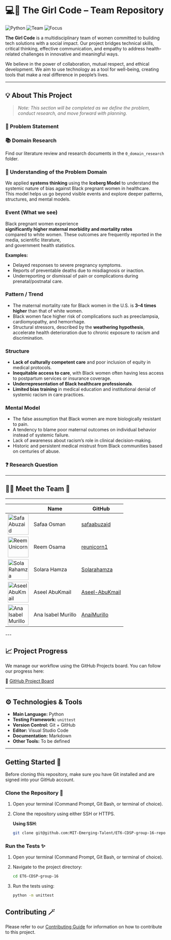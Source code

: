 <!-- markdownlint-disable MD013 -->

# 💻🌸 The Girl Code – Team Repository

![Python](https://img.shields.io/badge/technology-python-blue.svg)
![Team](https://img.shields.io/badge/team-all_women-ff69b4.svg)
![Focus](https://img.shields.io/badge/focus-health_and_tech-purple.svg)

**The Girl Code**
is a multidisciplinary team of women committed to building tech solutions with a social impact.
Our project bridges technical skills, critical thinking, effective communication, and empathy to address health-related challenges in innovative and meaningful ways.

We believe in the power of collaboration, mutual respect, and ethical development.
We aim to use technology as a tool for well-being, creating tools that make a real difference in people’s lives.

---

## 💡 About This Project

> *Note: This section will be completed as we define the problem, conduct research, and move forward with planning.*

### 📌 Problem Statement

### 📚 Domain Research

Find our literature review and research documents in the `0_domain_research` folder.

### 🧠 Understanding of the Problem Domain

We applied **systems thinking** using the **Iceberg Model** to understand the  systemic nature of bias against Black pregnant women in healthcare.  
This model helps us go beyond visible events and explore deeper patterns, structures, and mental models.

### Event (What we see)

Black pregnant women experience  
**significantly higher maternal morbidity and mortality rates**  
compared to white women. These outcomes are frequently reported in the media, scientific literature,  
and government health statistics.

**Examples:**

- Delayed responses to severe pregnancy symptoms.  
- Reports of preventable deaths due to misdiagnosis or inaction.  
- Underreporting or dismissal of pain or complications during  
  prenatal/postnatal care.

### Pattern / Trend

- The maternal mortality rate for Black women in the U.S. is **3–4 times higher** than that of white women.  
- Black women face higher risk of complications such as preeclampsia, cardiomyopathy, and hemorrhage.  
- Structural stressors, described by the **weathering hypothesis**, accelerate health deterioration due to chronic exposure to racism and discrimination.

### Structure

- **Lack of culturally competent care** and poor inclusion of equity in medical protocols.  
- **Inequitable access to care**, with Black women often having less access to postpartum services or insurance coverage.  
- **Underrepresentation of Black healthcare professionals**.  
- **Limited bias training** in medical education and institutional denial of systemic racism in care practices.

### Mental Model

- The false assumption that Black women are more biologically resistant to pain.
- A tendency to blame poor maternal outcomes on individual behavior instead of systemic failure.
- Lack of awareness about racism’s role in clinical decision-making.  
- Historic and persistent medical mistrust from Black communities based on centuries of abuse.

### ❓ Research Question

---

## 👩‍💻 Meet the Team 👑

---
<!-- markdownlint-disable MD033 -->
<table>
  <thead>
    <tr>
      <th></th>
      <th><strong>Name</strong></th>
      <th><strong>GitHub</strong></th>
    </tr>
  </thead>
  <tbody>
    <tr>
      <td>
        <img src="https://avatars.githubusercontent.com/u/111435149?v=4"
             width="65"
             alt="Safa Abuzaid">
      </td>
      <td>Safaa Osman</td>
      <td>
        <a href="https://github.com/safaabuzaid">safaabuzaid</a>
      </td>
    </tr>
    <tr>
      <td>
        <img src="https://avatars.githubusercontent.com/u/142197471?v=4"
             width="65"
             alt="Reem Unicorn">
      </td>
      <td>Reem Osama</td>
      <td>
        <a href="https://github.com/reunicorn1">reunicorn1</a>
      </td>
    </tr>
    <tr>
      <td>
        <img src="https://avatars.githubusercontent.com/u/143920997?v=4"
             width="65"
             alt="Sola Rahamza">
      </td>
      <td>Solara Hamza</td>
      <td>
        <a href="https://github.com/Solarahamza">Solarahamza</a>
      </td>
    </tr>
    <tr>
      <td>
        <img src="https://avatars.githubusercontent.com/u/142165150?v=4"
             width="65"
             alt="Aseel AbuKmail">
      </td>
      <td>Aseel AbuKmail</td>
      <td>
        <a href="https://github.com/Aseel-AbuKmail">Aseel-AbuKmail</a>
      </td>
    </tr>
    <tr>
      <td>
        <img src="https://avatars.githubusercontent.com/u/189562848?v=4"
             width="65"
             alt="Ana Isabel Murillo">
      </td>
      <td>Ana Isabel Murillo</td>
      <td>
        <a href="https://github.com/AnaiMurillo">AnaiMurillo</a>
      </td>
    </tr>
  </tbody>
</table>
<!-- markdownlint-enable MD033 -->
---

## 📈 Project Progress

We manage our workflow using the GitHub Projects board.
You can follow our progress here:

📌 [GitHub Project Board](https://github.com/orgs/MIT-Emerging-Talent/projects/200/views/1)

---

## ⚙️ Technologies & Tools

- **Main Language:** Python
- **Testing Framework:** `unittest`
- **Version Control:** Git + GitHub
- **Editor:** Visual Studio Code
- **Documentation:** Markdown
- **Other Tools:** To be defined

---

## Getting Started 🚀

Before cloning this repository, make sure you have Git
installed and are signed into your GitHub account.

### Clone the Repository 💬

1. Open your terminal (Command Prompt, Git Bash, or terminal of choice).

2. Clone the repository using either SSH or HTTPS.

   **Using SSH**:

   ```bash
   git clone git@github.com:MIT-Emerging-Talent/ET6-CDSP-group-16-repo.git
   ```

### Run the Tests ✨

1. Open your terminal (Command Prompt, Git Bash, or terminal of choice).

2. Navigate to the project directory:

   ```bash
   cd ET6-CDSP-group-16
   ```

3. Run the tests using:

   ```bash
   python -m unittest
   ```

## Contributing 🪄

Please refer to our [Contributing Guide](CONTRIBUTING.md) for information on how to contribute to this project.

  <!-- markdownlint-enable MD013 -->
